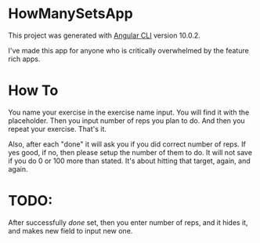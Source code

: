 # HowManySetsApp

This project was generated with [Angular CLI](https://github.com/angular/angular-cli) version 10.0.2.

I've made this app for anyone who is critically overwhelmed by the feature rich apps. 

# How To
You name your exercise in the exercise name input. You will find it with the placeholder.
Then you input number of reps you plan to do.
And then you repeat your exercise. That's it.

Also, after each "done" it will ask you if you did correct number of reps.
If yes good, if no, then please setup the number of them to do.
It will not save if you do 0 or 100 more than stated. It's about hitting that target, again, and again.

# TODO: 
After successfully _done_ set, then you enter number of reps, and it hides it,
and makes new field to input new one.